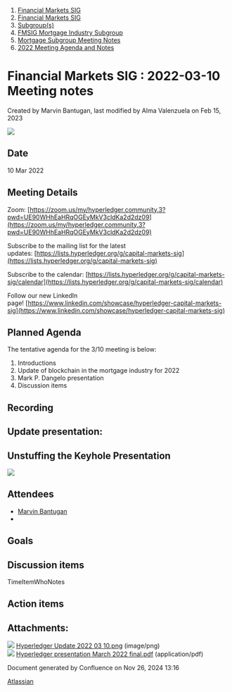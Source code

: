 1. [Financial Markets SIG](index.html)
2. [Financial Markets SIG](Financial-Markets-SIG_20545549.html)
3. [Subgroup(s)](20559462.html)
4. [FMSIG Mortgage Industry Subgroup](FMSIG-Mortgage-Industry-Subgroup_20546787.html)
5. [Mortgage Subgroup Meeting Notes](Mortgage-Subgroup-Meeting-Notes_20559602.html)
6. [2022 Meeting Agenda and Notes](2022-Meeting-Agenda-and-Notes_28279111.html)

# Financial Markets SIG : 2022-03-10 Meeting notes

Created by Marvin Bantugan, last modified by Alma Valenzuela on Feb 15, 2023

![](attachments/20547230/20559844.png?height=250)

## Date

10 Mar 2022

## Meeting Details

Zoom: [https://zoom.us/my/hyperledger.community.3?pwd=UE90WHhEaHRqOGEyMkV3cldKa2d2dz09](https://zoom.us/my/hyperledger.community.3?pwd=UE90WHhEaHRqOGEyMkV3cldKa2d2dz09)

Subscribe to the mailing list for the latest updates: [https://lists.hyperledger.org/g/capital-markets-sig](https://lists.hyperledger.org/g/capital-markets-sig)

Subscribe to the calendar: [https://lists.hyperledger.org/g/capital-markets-sig/calendar](https://lists.hyperledger.org/g/capital-markets-sig/calendar)

Follow our new LinkedIn page! [https://www.linkedin.com/showcase/hyperledger-capital-markets-sig](https://www.linkedin.com/showcase/hyperledger-capital-markets-sig)

## Planned Agenda

The tentative agenda for the 3/10 meeting is below:

1. Introductions
2. Update of blockchain in the mortgage industry for 2022
3. Mark P. Dangelo presentation
4. Discussion items

## Recording

## Update presentation:

## Unstuffing the Keyhole Presentation

[![](attachments/thumbnails/20547230/20559876)](attachments/20547230/20559876.pdf)

## Attendees

- [Marvin Bantugan](https://lf-hyperledger.atlassian.net/wiki/people/712020:1b75350c-2d79-4480-b0ea-774e0ab06540?ref=confluence)
- 
  

## Goals

## Discussion items

TimeItemWhoNotes

## Action items

## Attachments:

![](images/icons/bullet_blue.gif) [Hyperledger Update 2022 03 10.png](attachments/20547230/20559844.png) (image/png)  
![](images/icons/bullet_blue.gif) [Hyperledger presentation March 2022 final.pdf](attachments/20547230/20559876.pdf) (application/pdf)

Document generated by Confluence on Nov 26, 2024 13:16

[Atlassian](http://www.atlassian.com/)
